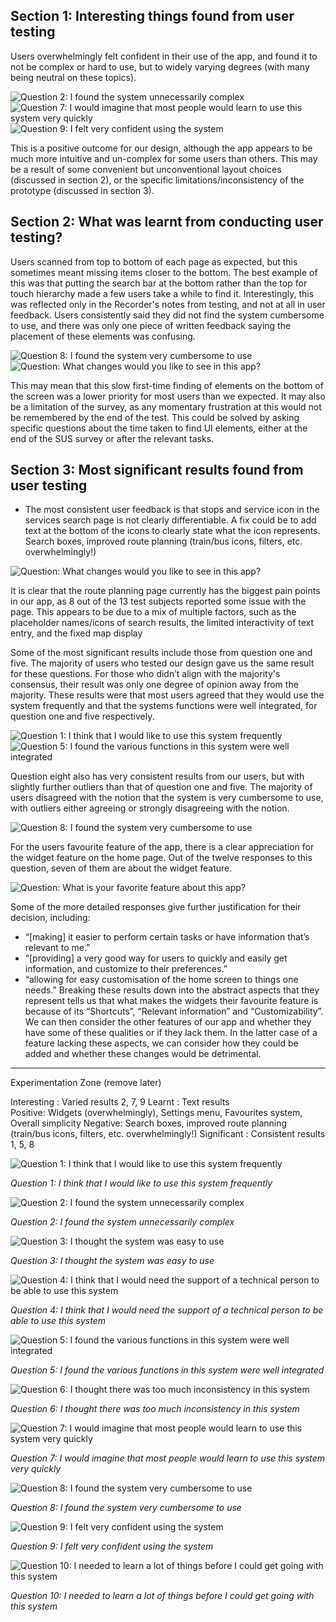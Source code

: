## Section 1: Interesting things found from user testing

Users overwhelmingly felt confident in their use of the app, and found it to not be complex or hard to use, but to widely varying degrees (with many being neutral on these topics).

![Question 2: I found the system unnecessarily complex													](Images/Question2.png)
![Question 7: I would imagine that most people would learn to use this system very quickly				](Images/Question7.png)
![Question 9: I felt very confident using the system													](Images/Question9.png)

This is a positive outcome for our design, although the app appears to be much more intuitive and un-complex for some users than others. This may be a result of some convenient but unconventional layout choices (discussed in section 2), or the specific limitations/inconsistency of the prototype (discussed in section 3).


## Section 2: What was learnt from conducting user testing?

Users scanned from top to bottom of each page as expected, but this sometimes meant missing items closer to the bottom. The best example of this was that putting the search bar at the bottom rather than the top for touch hierarchy made a few users take a while to find it. Interestingly, this was reflected only in the Recorder's notes from testing, and not at all in user feedback. Users consistently said they did not find the system cumbersome to use, and there was only one piece of written feedback saying the placement of these elements was confusing.

![Question 8: I found the system very cumbersome to use													](Images/Question8.png)
![Question: What changes would you like to see in this app?												](Images/SearchBarResults.png)

This may mean that this slow first-time finding of elements on the bottom of the screen was a lower priority for most users than we expected. It may also be a limitation of the survey, as any momentary frustration at this would not be remembered by the end of the test. This could be solved by asking specific questions about the time taken to find UI elements, either at the end of the SUS survey or after the relevant tasks.


## Section 3: Most significant results found from user testing

- The most consistent user feedback is that stops and service icon in the services search page is not clearly differentiable. A fix could be to add text at the bottom of the icons to clearly state what the icon represents.
Search boxes, improved route planning (train/bus icons, filters, etc. overwhelmingly!)




![Question: What changes would you like to see in this app?												](Images/RoutePlanningResults.png)

It is clear that the route planning page currently has the biggest pain points in our app, as 8 out of the 13 test subjects reported some issue with the page. This appears to be due to a mix of multiple factors, such as the placeholder names/icons of search results, the limited interactivity of text entry, and the fixed map display 





Some of the most significant results include those from question one and five. The majority of users who tested our design gave us the same result for these questions. For those who didn’t align with the majority's consensus, their result was only one degree of opinion away from the majority. These results were that most users agreed that they would use the system frequently and that the systems functions were well integrated, for question one and five respectively. 

![Question 1: I think that I would like to use this system frequently									](Images/Question1.png)
![Question 5: I found the various functions in this system were well integrated							](Images/Question5.png)

Question eight also has very consistent results from our users, but with slightly further outliers than that of question one and five. The majority of users disagreed with the notion that the system is very cumbersome to use, with outliers either agreeing or strongly disagreeing with the notion. 

![Question 8: I found the system very cumbersome to use													](Images/Question8.png)

For the users favourite feature of the app, there is a clear appreciation for the widget feature on the home page. Out of the twelve responses to this question, seven of them are about the widget feature. 

![Question: What is your favorite feature about this app?												](Images/WidgetResults.png)

Some of the more detailed responses give further justification for their decision, including:
- “\[making] it easier to perform certain tasks or have information that’s relevant to me.”
- “\[providing] a very good way for users to quickly and easily get information, and customize to their preferences.”
- “allowing for easy customisation of the home screen to things one needs.”
Breaking these results down into the abstract aspects that they represent tells us that what makes the widgets their favourite feature is because of its “Shortcuts”, “Relevant information” and “Customizability”. We can then consider the other features of our app and whether they have some of these qualities or if they lack them. In the latter case of a feature lacking these aspects, we can consider how they could be added and whether these changes would be detrimental. 






---------------------------------------------------------------------------------------------------------------------------------------------------
Experimentation Zone (remove later)



Interesting : Varied results		2, 7, 9
Learnt : Text results				
	Positive: Widgets (overwhelmingly), Settings menu, Favourites system, Overall simplicity
	Negative: Search boxes, improved route planning (train/bus icons, filters, etc. overwhelmingly!)
Significant : Consistent results	1, 5, 8




![Question 1: I think that I would like to use this system frequently									](Images/Question1.png)

*Question 1: I think that I would like to use this system frequently*

![Question 2: I found the system unnecessarily complex													](Images/Question2.png)

*Question 2: I found the system unnecessarily complex*

![Question 3: I thought the system was easy to use														](Images/Question3.png)

*Question 3: I thought the system was easy to use*		

![Question 4: I think that I would need the support of a technical person to be able to use this system	](Images/Question4.png)

*Question 4: I think that I would need the support of a technical person to be able to use this system*

![Question 5: I found the various functions in this system were well integrated							](Images/Question5.png)

*Question 5: I found the various functions in this system were well integrated*

![Question 6: I thought there was too much inconsistency in this system									](Images/Question6.png)

*Question 6: I thought there was too much inconsistency in this system*

![Question 7: I would imagine that most people would learn to use this system very quickly				](Images/Question7.png)

*Question 7: I would imagine that most people would learn to use this system very quickly*

![Question 8: I found the system very cumbersome to use													](Images/Question8.png)

*Question 8: I found the system very cumbersome to use*	

![Question 9: I felt very confident using the system													](Images/Question9.png)

*Question 9: I felt very confident using the system*

![Question 10: I needed to learn a lot of things before I could get going with this system				](Images/Question10.png)

*Question 10: I needed to learn a lot of things before I could get going with this system*
